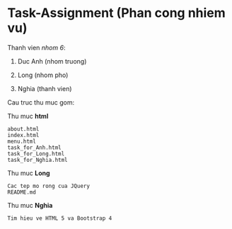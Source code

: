 # Task-Assignment (Phan cong nhiem vu)

Thanh vien <i>nhom 6</i>:

1. Duc Anh (nhom truong)

2. Long (nhom pho)

3. Nghia (thanh vien)

Cau truc thu muc gom:

Thu muc <b>html</b>

    about.html
    index.html
    menu.html
    task_for_Anh.html
    task_for_Long.html
    task_for_Nghia.html

Thu muc <b>Long</b>

    Cac tep mo rong cua JQuery
    README.md

Thu muc <b>Nghia</b>

    Tim hieu ve HTML 5 va Bootstrap 4